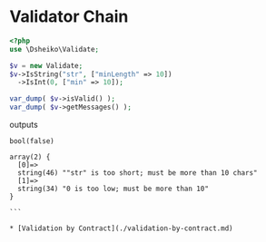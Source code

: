 # Validator Chain

```php
<?php
use \Dsheiko\Validate;

$v = new Validate;
$v->IsString("str", ["minLength" => 10])
  ->IsInt(0, ["min" => 10]);

var_dump( $v->isValid() );
var_dump( $v->getMessages() );
```

outputs
````
bool(false)

array(2) {
  [0]=>
  string(46) ""str" is too short; must be more than 10 chars"
  [1]=>
  string(34) "0 is too low; must be more than 10"
}

```

* [Validation by Contract](./validation-by-contract.md)